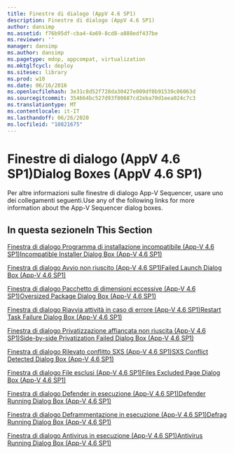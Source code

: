 ```yaml
---
title: Finestre di dialogo (AppV 4.6 SP1)
description: Finestre di dialogo (AppV 4.6 SP1)
author: dansimp
ms.assetid: f76b95df-cba4-4a69-8cd8-a888edf437be
ms.reviewer: ''
manager: dansimp
ms.author: dansimp
ms.pagetype: mdop, appcompat, virtualization
ms.mktglfcycl: deploy
ms.sitesec: library
ms.prod: w10
ms.date: 06/16/2016
ms.openlocfilehash: 3e31c8d52f728da30427e009df0b91539c06063d
ms.sourcegitcommit: 354664bc527d93f80687cd2eba70d1eea024c7c3
ms.translationtype: MT
ms.contentlocale: it-IT
ms.lasthandoff: 06/26/2020
ms.locfileid: "10821675"
---
```

# <span data-ttu-id="847d3-103">Finestre di dialogo (AppV 4.6 SP1)</span><span class="sxs-lookup"><span data-stu-id="847d3-103">Dialog Boxes (AppV 4.6 SP1)</span></span>


<span data-ttu-id="847d3-104">Per altre informazioni sulle finestre di dialogo App-V Sequencer, usare uno dei collegamenti seguenti.</span><span class="sxs-lookup"><span data-stu-id="847d3-104">Use any of the following links for more information about the App-V Sequencer dialog boxes.</span></span>

## <span data-ttu-id="847d3-105">In questa sezione</span><span class="sxs-lookup"><span data-stu-id="847d3-105">In This Section</span></span>


<a href="" id="incompatible-installer-dialog-box--app-v-4-6-sp1-"></a>[<span data-ttu-id="847d3-106">Finestra di dialogo Programma di installazione incompatibile (App-V 4.6 SP1)</span><span class="sxs-lookup"><span data-stu-id="847d3-106">Incompatible Installer Dialog Box (App-V 4.6 SP1)</span></span>](incompatible-installer-dialog-box--app-v-46-sp1-.md)  

<a href="" id="failed-launch-dialog-box--app-v-4-6-sp1-"></a>[<span data-ttu-id="847d3-107">Finestra di dialogo Avvio non riuscito (App-V 4.6 SP1)</span><span class="sxs-lookup"><span data-stu-id="847d3-107">Failed Launch Dialog Box (App-V 4.6 SP1)</span></span>](failed-launch-dialog-box--app-v-46-sp1-.md)  

<a href="" id="oversized-package-dialog-box--app-v-4-6-sp1-"></a>[<span data-ttu-id="847d3-108">Finestra di dialogo Pacchetto di dimensioni eccessive (App-V 4.6 SP1)</span><span class="sxs-lookup"><span data-stu-id="847d3-108">Oversized Package Dialog Box (App-V 4.6 SP1)</span></span>](oversized-package-dialog-box--app-v-46-sp1-.md)  

<a href="" id="restart-task-failure-dialog-box--app-v-4-6-sp1-"></a>[<span data-ttu-id="847d3-109">Finestra di dialogo Riavvia attività in caso di errore (App-V 4.6 SP1)</span><span class="sxs-lookup"><span data-stu-id="847d3-109">Restart Task Failure Dialog Box (App-V 4.6 SP1)</span></span>](restart-task-failure-dialog-box--app-v-46-sp1-.md)  

<a href="" id="side-by-side-privatization-failed-dialog-box--app-v-4-6-sp1-"></a>[<span data-ttu-id="847d3-110">Finestra di dialogo Privatizzazione affiancata non riuscita (App-V 4.6 SP1)</span><span class="sxs-lookup"><span data-stu-id="847d3-110">Side-by-side Privatization Failed Dialog Box (App-V 4.6 SP1)</span></span>](side-by-side-privatization-failed-dialog-box--app-v-46-sp1-.md)  

<a href="" id="sxs-conflict-detected-dialog-box--app-v-4-6-sp1-"></a>[<span data-ttu-id="847d3-111">Finestra di dialogo Rilevato conflitto SXS (App-V 4.6 SP1)</span><span class="sxs-lookup"><span data-stu-id="847d3-111">SXS Conflict Detected Dialog Box (App-V 4.6 SP1)</span></span>](sxs-conflict-detected-dialog-box--app-v-46-sp1-.md)  

<a href="" id="files-excluded-page-dialog-box--app-v-4-6-sp1-"></a>[<span data-ttu-id="847d3-112">Finestra di dialogo File esclusi (App-V 4.6 SP1)</span><span class="sxs-lookup"><span data-stu-id="847d3-112">Files Excluded Page Dialog Box (App-V 4.6 SP1)</span></span>](files-excluded-page-dialog-box--app-v-46-sp1-.md)  

<a href="" id="defender-running-dialog-box--app-v-4-6-sp1-"></a>[<span data-ttu-id="847d3-113">Finestra di dialogo Defender in esecuzione (App-V 4.6 SP1)</span><span class="sxs-lookup"><span data-stu-id="847d3-113">Defender Running Dialog Box (App-V 4.6 SP1)</span></span>](defender-running-dialog-box--app-v-46-sp1-.md)  

<a href="" id="defrag-running-dialog-box--app-v-4-6-sp1-"></a>[<span data-ttu-id="847d3-114">Finestra di dialogo Deframmentazione in esecuzione (App-V 4.6 SP1)</span><span class="sxs-lookup"><span data-stu-id="847d3-114">Defrag Running Dialog Box (App-V 4.6 SP1)</span></span>](defrag-running-dialog-box--app-v-46-sp1-.md)  

<a href="" id="antivirus-running-dialog-box--app-v-4-6-sp1-"></a>[<span data-ttu-id="847d3-115">Finestra di dialogo Antivirus in esecuzione (App-V 4.6 SP1)</span><span class="sxs-lookup"><span data-stu-id="847d3-115">Antivirus Running Dialog Box (App-V 4.6 SP1)</span></span>](antivirus-running-dialog-box--app-v-46-sp1-.md)  

 

 





